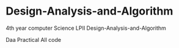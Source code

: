 # Design-Analysis-and-Algorithm
4th year computer Science LPII Design-Analysis-and-Algorithm

Daa Practical All code

